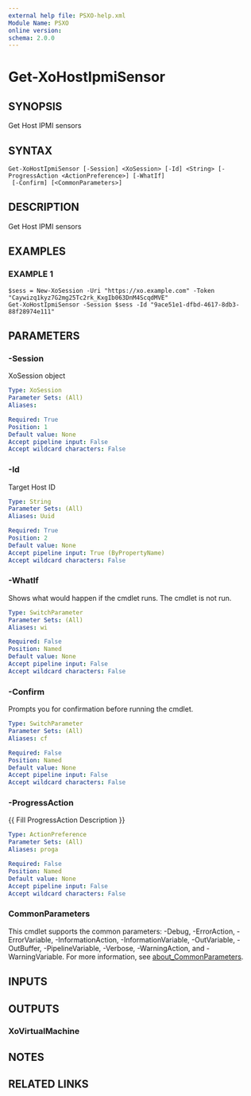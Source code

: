 ```yaml
---
external help file: PSXO-help.xml
Module Name: PSXO
online version:
schema: 2.0.0
---
```


# Get-XoHostIpmiSensor

## SYNOPSIS
Get Host IPMI sensors

## SYNTAX

```
Get-XoHostIpmiSensor [-Session] <XoSession> [-Id] <String> [-ProgressAction <ActionPreference>] [-WhatIf]
 [-Confirm] [<CommonParameters>]
```

## DESCRIPTION
Get Host IPMI sensors

## EXAMPLES

### EXAMPLE 1
```
$sess = New-XoSession -Uri "https://xo.example.com" -Token "Caywizq1kyz7G2mg25Tc2rk_KxgIb063DnM4ScqdMVE"
Get-XoHostIpmiSensor -Session $sess -Id "9ace51e1-dfbd-4617-8db3-88f28974e111"
```

## PARAMETERS

### -Session
XoSession object

```yaml
Type: XoSession
Parameter Sets: (All)
Aliases:

Required: True
Position: 1
Default value: None
Accept pipeline input: False
Accept wildcard characters: False
```

### -Id
Target Host ID

```yaml
Type: String
Parameter Sets: (All)
Aliases: Uuid

Required: True
Position: 2
Default value: None
Accept pipeline input: True (ByPropertyName)
Accept wildcard characters: False
```

### -WhatIf
Shows what would happen if the cmdlet runs.
The cmdlet is not run.

```yaml
Type: SwitchParameter
Parameter Sets: (All)
Aliases: wi

Required: False
Position: Named
Default value: None
Accept pipeline input: False
Accept wildcard characters: False
```

### -Confirm
Prompts you for confirmation before running the cmdlet.

```yaml
Type: SwitchParameter
Parameter Sets: (All)
Aliases: cf

Required: False
Position: Named
Default value: None
Accept pipeline input: False
Accept wildcard characters: False
```

### -ProgressAction
{{ Fill ProgressAction Description }}

```yaml
Type: ActionPreference
Parameter Sets: (All)
Aliases: proga

Required: False
Position: Named
Default value: None
Accept pipeline input: False
Accept wildcard characters: False
```

### CommonParameters
This cmdlet supports the common parameters: -Debug, -ErrorAction, -ErrorVariable, -InformationAction, -InformationVariable, -OutVariable, -OutBuffer, -PipelineVariable, -Verbose, -WarningAction, and -WarningVariable. For more information, see [about_CommonParameters](http://go.microsoft.com/fwlink/?LinkID=113216).

## INPUTS

## OUTPUTS

### XoVirtualMachine
## NOTES

## RELATED LINKS
